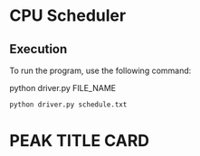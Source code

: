 # CPU Scheduler

## Execution
To run the program, use the following command:

python driver.py FILE_NAME

```bash
python driver.py schedule.txt
```

# PEAK TITLE CARD
